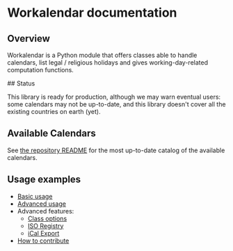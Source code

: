 # Workalendar documentation

## Overview

Workalendar is a Python module that offers classes able to handle calendars, list legal / religious holidays and gives working-day-related computation functions.

## Status

This library is ready for production, although we may warn eventual users: some calendars may not be up-to-date, and this library doesn't cover all the existing countries on earth (yet).

## Available Calendars

See [the repository README](https://github.com/workalendar/workalendar#available-calendars) for the most up-to-date catalog of the available calendars.

## Usage examples

* [Basic usage](basic.md)
* [Advanced usage](advanced.md)
* Advanced features:
  * [Class options](class-options.md)
  * [ISO Registry](iso-registry.md)
  * [iCal Export](ical.md)
* [How to contribute](contributing.md)
